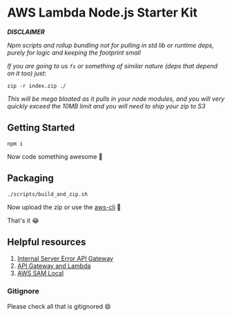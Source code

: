 # AWS Lambda Node.js Starter Kit

**_DISCLAIMER_**

_Npm scripts and rollup bundling not for pulling in std lib or runtime deps, purely for logic and keeping the footprint small_

_If you are going to us `fs` or something of similar nature (deps that depend on it too) just_:

`zip -r index.zip ./`

_This will be mega bloated as it pulls in your node modules, and you will very quickly exceed the 10MB limit and you will need to ship your zip to S3_

## Getting Started

`npm i`

Now code something awesome :tada:

## Packaging

`./scripts/build_and_zip.sh`

Now upload the zip or use the [aws-cli](https://aws.amazon.com/cli/) :rocket:

That's it :joy:

## Helpful resources

1. [Internal Server Error API Gateway](https://aws.amazon.com/premiumsupport/knowledge-center/malformed-502-api-gateway/)
2. [API Gateway and Lambda](https://docs.aws.amazon.com/apigateway/latest/developerguide/api-gateway-create-api-as-simple-proxy-for-lambda.html)
3. [AWS SAM Local](https://github.com/awslabs/aws-sam-local)

### Gitignore

Please check all that is gitignored :smile:
